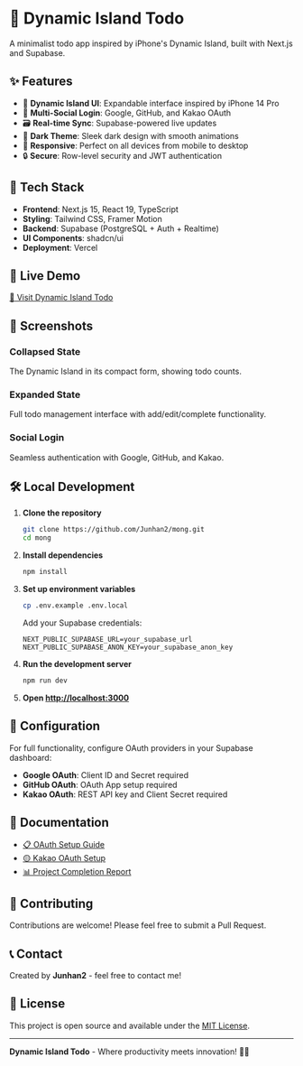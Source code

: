 # 🌟 Dynamic Island Todo

A minimalist todo app inspired by iPhone's Dynamic Island, built with Next.js and Supabase.

## ✨ Features

- 🎨 **Dynamic Island UI**: Expandable interface inspired by iPhone 14 Pro
- 🔐 **Multi-Social Login**: Google, GitHub, and Kakao OAuth
- 🗃️ **Real-time Sync**: Supabase-powered live updates
- 🌙 **Dark Theme**: Sleek dark design with smooth animations
- 📱 **Responsive**: Perfect on all devices from mobile to desktop
- 🔒 **Secure**: Row-level security and JWT authentication

## 🚀 Tech Stack

- **Frontend**: Next.js 15, React 19, TypeScript
- **Styling**: Tailwind CSS, Framer Motion
- **Backend**: Supabase (PostgreSQL + Auth + Realtime)
- **UI Components**: shadcn/ui
- **Deployment**: Vercel

## 🎯 Live Demo

[🔗 Visit Dynamic Island Todo](https://mong-todo.vercel.app)

## 📱 Screenshots

### Collapsed State
The Dynamic Island in its compact form, showing todo counts.

### Expanded State  
Full todo management interface with add/edit/complete functionality.

### Social Login
Seamless authentication with Google, GitHub, and Kakao.

## 🛠️ Local Development

1. **Clone the repository**
   ```bash
   git clone https://github.com/Junhan2/mong.git
   cd mong
   ```

2. **Install dependencies**
   ```bash
   npm install
   ```

3. **Set up environment variables**
   ```bash
   cp .env.example .env.local
   ```
   
   Add your Supabase credentials:
   ```env
   NEXT_PUBLIC_SUPABASE_URL=your_supabase_url
   NEXT_PUBLIC_SUPABASE_ANON_KEY=your_supabase_anon_key
   ```

4. **Run the development server**
   ```bash
   npm run dev
   ```

5. **Open [http://localhost:3000](http://localhost:3000)**

## 🔧 Configuration

For full functionality, configure OAuth providers in your Supabase dashboard:

- **Google OAuth**: Client ID and Secret required
- **GitHub OAuth**: OAuth App setup required
- **Kakao OAuth**: REST API key and Client Secret required

## 📄 Documentation

- [📋 OAuth Setup Guide](./OAUTH_SETUP_GUIDE.md)
- [🟡 Kakao OAuth Setup](./KAKAO_OAUTH_SETUP.md)
- [📊 Project Completion Report](./PROJECT_COMPLETION_REPORT.md)

## 🤝 Contributing

Contributions are welcome! Please feel free to submit a Pull Request.

## 📞 Contact

Created by **Junhan2** - feel free to contact me!

## 📄 License

This project is open source and available under the [MIT License](LICENSE).

---

**Dynamic Island Todo** - Where productivity meets innovation! 🚀✨
